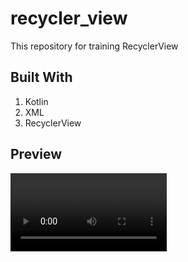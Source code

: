 # recycler_view
This repository for training RecyclerView

## Built With
1. Kotlin
2. XML
3. RecyclerView

## Preview
<video src="preview_recycler_view.mp4" width="250" /> 
<img src="https://github.com/maximk0/recycler_view/blob/main/preview/preview_recycler_view_countries_screen.jpg">
<img src="[detail photo.png](https://github.com/maximk0/recycler_view/blob/main/preview/preview_recycler_view_contacts_screen.jpg)https://github.com/maximk0/recycler_view/blob/main/preview/preview_recycler_view_contacts_screen.jpg" width="250" />
